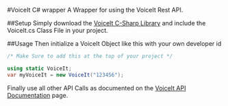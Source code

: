 #VoiceIt C# wrapper
A Wrapper for using the VoiceIt Rest API.

##Setup
Simply download the [VoiceIt C-Sharp Library](https://github.com/voiceittech/voiceit-c-sharp/archive/master.zip) and include the VoiceIt.cs Class File in your project.

##Usage
Then initialize a VoiceIt Object like this with your own developer id
```csharp
/* Make Sure to add this at the top of your project */

using static VoiceIt;
var myVoiceIt = new VoiceIt("123456");
```
Finally use all other API Calls as documented on the [VoiceIt API Documentation](https://siv.voiceprintportal.com/getstarted.jsp#apidocs) page.
